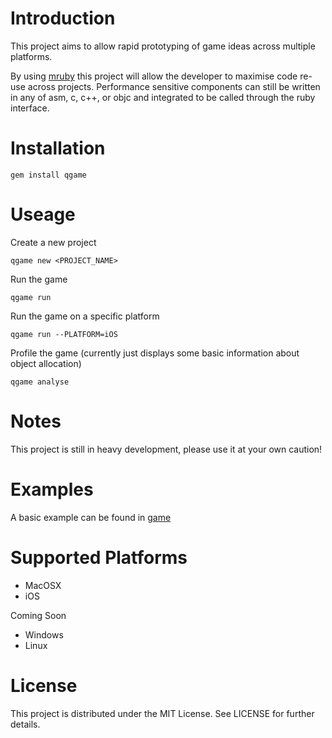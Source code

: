 # Introduction

This project aims to allow rapid prototyping of game ideas across multiple platforms.

By using [mruby](https://github.com/mruby/mruby/) this project will allow the developer to maximise code re-use across projects.
Performance sensitive components can still be written in any of asm, c, c++, or objc and integrated to be called through the ruby interface.

# Installation

    gem install qgame

# Useage

Create a new project

	qgame new <PROJECT_NAME>

Run the game

	qgame run

Run the game on a specific platform

	qgame run --PLATFORM=iOS

Profile the game (currently just displays some basic information about object allocation)

	qgame analyse

# Notes

This project is still in heavy development, please use it at your own caution!

# Examples

A basic example can be found in [game](https://github.com/Archytaus/qgame/tree/master/game)

# Supported Platforms

* MacOSX
* iOS

Coming Soon

* Windows
* Linux

# License

This project is distributed under the MIT License. See LICENSE for further details.
